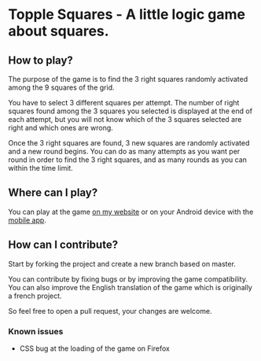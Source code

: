# Topple Squares - A little logic game about squares.

## How to play?

The purpose of the game is to find the 3 right squares randomly activated among the 9 squares of the grid.

You have to select 3 different squares per attempt. The number of right squares found among the 3 squares you selected is displayed at the end of each attempt, but you will not know which of the 3 squares selected are right and which ones are wrong.

Once the 3 right squares are found, 3 new squares are randomly activated and a new round begins. You can do as many attempts as you want per round in order to find the 3 right squares, and as many rounds as you can within the time limit.

## Where can I play?

You can play at the game [on my website](https://topple-squares.jonathan-macioszczyk.fr/) or on your Android device with the [mobile app](https://play.google.com/store/apps/details?id=fr.jonathan_macioszczyk.topple_squares).

## How can I contribute?

Start by forking the project and create a new branch based on master.

You can contribute by fixing bugs or by improving the game compatibility. You can also improve the English translation of the game which is originally a french project.

So feel free to open a pull request, your changes are welcome.

### Known issues

 - CSS bug at the loading of the game on Firefox